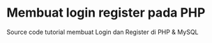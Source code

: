 # Membuat login register pada PHP
Source code tutorial membuat Login dan Register di PHP &amp; MySQL 
